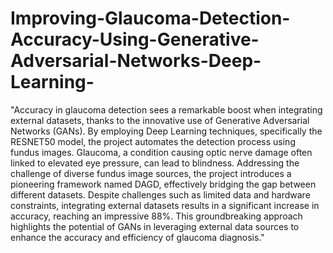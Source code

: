 # Improving-Glaucoma-Detection-Accuracy-Using-Generative-Adversarial-Networks-Deep-Learning-

"Accuracy in glaucoma detection sees a remarkable boost when integrating external datasets, thanks to the innovative use of Generative Adversarial Networks (GANs). By employing Deep Learning techniques, specifically the RESNET50 model, the project automates the detection process using fundus images. Glaucoma, a condition causing optic nerve damage often linked to elevated eye pressure, can lead to blindness. Addressing the challenge of diverse fundus image sources, the project introduces a pioneering framework named DAGD, effectively bridging the gap between different datasets. Despite challenges such as limited data and hardware constraints, integrating external datasets results in a significant increase in accuracy, reaching an impressive 88%. This groundbreaking approach highlights the potential of GANs in leveraging external data sources to enhance the accuracy and efficiency of glaucoma diagnosis."

